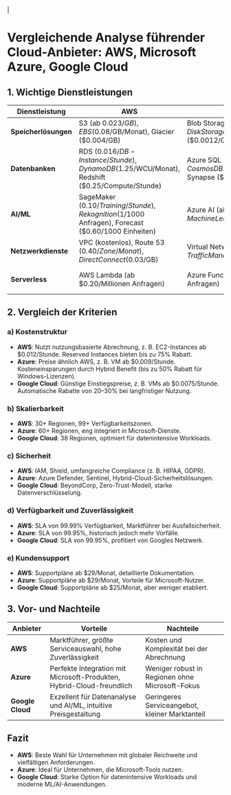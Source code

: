 |

# Vergleichende Analyse führender Cloud-Anbieter: AWS, Microsoft Azure, Google Cloud

## 1. Wichtige Dienstleistungen

| **Dienstleistung**  | **AWS**                              | **Microsoft Azure**                    | **Google Cloud**                       |
|----------------------|--------------------------------------|----------------------------------------|----------------------------------------|
| **Speicherlösungen** | S3 (ab $0.023/GB), EBS ($0.08/GB/Monat), Glacier ($0.004/GB) | Blob Storage ($0.0184/GB), Disk Storage ($0.05/GB), Archive ($0.0012/GB) | Cloud Storage ($0.020/GB), Persistent Disks ($0.04/GB) |
| **Datenbanken**      | RDS ($0.016/DB-Instance/Stunde), DynamoDB ($1.25/WCU/Monat), Redshift ($0.25/Compute/Stunde) | Azure SQL ($0.021/DTU/Stunde), Cosmos DB ($0.008/RU/Stunde), Synapse ($4/TB) | Cloud SQL ($0.015/vCPU/Stunde), BigQuery ($5/TB), Firestore ($0.18/GB/Monat) |
| **AI/ML**            | SageMaker ($0.10/Training/Stunde), Rekognition ($1/1000 Anfragen), Forecast ($0.60/1000 Einheiten) | Azure AI (ab $0.004/Transaktion), Machine Learning Studio ($0.016/Stunde) | Vertex AI ($0.002/Prediction), AutoML ($20/Training-Modell) |
| **Netzwerkdienste**  | VPC (kostenlos), Route 53 ($0.40/Zone/Monat), Direct Connect ($0.03/GB) | Virtual Network ($0.005/VNET/Stunde), Traffic Manager ($0.375/1000 Anfragen) | VPC (kostenlos), Cloud CDN ($0.02/GB), Interconnect ($0.025/GB) |
| **Serverless**       | AWS Lambda (ab $0.20/Millionen Anfragen) | Azure Functions (ab $0.15/Millionen Anfragen) | Cloud Functions (ab $0.40/Millionen Anfragen) |

## 2. Vergleich der Kriterien

### **a) Kostenstruktur**
- **AWS**: Nutzt nutzungsbasierte Abrechnung, z. B. EC2-Instances ab $0.012/Stunde. Reserved Instances bieten bis zu 75% Rabatt.
- **Azure**: Preise ähnlich AWS, z. B. VM ab $0.009/Stunde. Kosteneinsparungen durch Hybrid Benefit (bis zu 50% Rabatt für Windows-Lizenzen).
- **Google Cloud**: Günstige Einstiegspreise, z. B. VMs ab $0.0075/Stunde. Automatische Rabatte von 20–30% bei langfristiger Nutzung.

### **b) Skalierbarkeit**
- **AWS**: 30+ Regionen, 99+ Verfügbarkeitszonen.
- **Azure**: 60+ Regionen, eng integriert in Microsoft-Dienste.
- **Google Cloud**: 38 Regionen, optimiert für datenintensive Workloads.

### **c) Sicherheit**
- **AWS**: IAM, Shield, umfangreiche Compliance (z. B. HIPAA, GDPR).
- **Azure**: Azure Defender, Sentinel, Hybrid-Cloud-Sicherheitslösungen.
- **Google Cloud**: BeyondCorp, Zero-Trust-Modell, starke Datenverschlüsselung.

### **d) Verfügbarkeit und Zuverlässigkeit**
- **AWS**: SLA von 99.99% Verfügbarkeit, Marktführer bei Ausfallsicherheit.
- **Azure**: SLA von 99.95%, historisch jedoch mehr Vorfälle.
- **Google Cloud**: SLA von 99.95%, profitiert von Googles Netzwerk.

### **e) Kundensupport**
- **AWS**: Supportpläne ab $29/Monat, detaillierte Dokumentation.
- **Azure**: Supportpläne ab $29/Monat, Vorteile für Microsoft-Nutzer.
- **Google Cloud**: Supportpläne ab $25/Monat, aber weniger etabliert.

## 3. Vor- und Nachteile

| **Anbieter**  | **Vorteile**                                                                 | **Nachteile**                                      |
|---------------|------------------------------------------------------------------------------|---------------------------------------------------|
| **AWS**       | Marktführer, größte Serviceauswahl, hohe Zuverlässigkeit                    | Kosten und Komplexität bei der Abrechnung         |
| **Azure**     | Perfekte Integration mit Microsoft-Produkten, Hybrid-Cloud-freundlich       | Weniger robust in Regionen ohne Microsoft-Fokus   |
| **Google Cloud** | Exzellent für Datenanalyse und AI/ML, intuitive Preisgestaltung           | Geringeres Serviceangebot, kleiner Marktanteil    |

## Fazit
- **AWS**: Beste Wahl für Unternehmen mit globaler Reichweite und vielfältigen Anforderungen.
- **Azure**: Ideal für Unternehmen, die Microsoft-Tools nutzen.
- **Google Cloud**: Starke Option für datenintensive Workloads und moderne ML/AI-Anwendungen.
